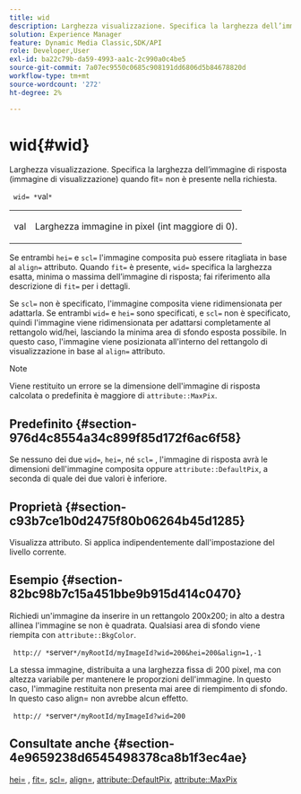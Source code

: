 ```yaml
---
title: wid
description: Larghezza visualizzazione. Specifica la larghezza dell’immagine di risposta (immagine di visualizzazione) quando fit= non è presente nella richiesta.
solution: Experience Manager
feature: Dynamic Media Classic,SDK/API
role: Developer,User
exl-id: ba22c79b-da59-4993-aa1c-2c990a0c4be5
source-git-commit: 7a07ec9550c0685c908191dd6806d5b84678820d
workflow-type: tm+mt
source-wordcount: '272'
ht-degree: 2%

---
```


# wid{#wid}

Larghezza visualizzazione. Specifica la larghezza dell’immagine di risposta (immagine di visualizzazione) quando fit= non è presente nella richiesta.

` wid= *`val`*`

<table id="simpletable_E217453246F5441C896C1F69EA4D4218"> 
 <tr class="strow"> 
  <td class="stentry"> <p> <span class="varname"> val </span> </p> </td> 
  <td class="stentry"> <p>Larghezza immagine in pixel (int maggiore di 0). </p> </td> 
 </tr> 
</table>

Se entrambi `hei=` e `scl=` l&#39;immagine composita può essere ritagliata in base al `align=` attributo. Quando `fit=` è presente, `wid=` specifica la larghezza esatta, minima o massima dell’immagine di risposta; fai riferimento alla descrizione di `fit=` per i dettagli.

Se `scl=` non è specificato, l&#39;immagine composita viene ridimensionata per adattarla. Se entrambi `wid=` e `hei=` sono specificati, e `scl=` non è specificato, quindi l&#39;immagine viene ridimensionata per adattarsi completamente al rettangolo wid/hei, lasciando la minima area di sfondo esposta possibile. In questo caso, l&#39;immagine viene posizionata all&#39;interno del rettangolo di visualizzazione in base al `align=` attributo.

>[!NOTE]
>
>Viene restituito un errore se la dimensione dell&#39;immagine di risposta calcolata o predefinita è maggiore di `attribute::MaxPix`.

## Predefinito {#section-976d4c8554a34c899f85d172f6ac6f58}

Se nessuno dei due `wid=`, `hei=`, né `scl=` , l&#39;immagine di risposta avrà le dimensioni dell&#39;immagine composita oppure `attribute::DefaultPix`, a seconda di quale dei due valori è inferiore.

## Proprietà {#section-c93b7ce1b0d2475f80b06264b45d1285}

Visualizza attributo. Si applica indipendentemente dall&#39;impostazione del livello corrente.

## Esempio {#section-82bc98b7c15a451bbe9b915d414c0470}

Richiedi un&#39;immagine da inserire in un rettangolo 200x200; in alto a destra allinea l&#39;immagine se non è quadrata. Qualsiasi area di sfondo viene riempita con `attribute::BkgColor`.

` http:// *`server`*/myRootId/myImageId?wid=200&hei=200&align=1,-1`

La stessa immagine, distribuita a una larghezza fissa di 200 pixel, ma con altezza variabile per mantenere le proporzioni dell&#39;immagine. In questo caso, l&#39;immagine restituita non presenta mai aree di riempimento di sfondo. In questo caso align= non avrebbe alcun effetto.

` http:// *`server`*/myRootId/myImageId?wid=200`

## Consultate anche {#section-4e9659238d6545498378ca8b1f3ec4ae}

[hei=](../../../../../is-api/http-ref/image-serving-api-ref/c-http-protocol-reference/c-command-reference/r-is-http-hei.md#reference-6d6f556ccc0e4b98a815e8a5c1944a96) , [fit=](../../../../../is-api/http-ref/image-serving-api-ref/c-http-protocol-reference/c-command-reference/r-fit.md#reference-f11bff6d93d143d6b135de3a923bc989), [scl=](../../../../../is-api/http-ref/image-serving-api-ref/c-http-protocol-reference/c-command-reference/r-scl.md#reference-b2a74e493d0d407e98fe350551ba3fcc), [align=](../../../../../is-api/http-ref/image-serving-api-ref/c-http-protocol-reference/c-command-reference/r-align.md#reference-b7d6b87c75124d78884f916dd6544bc7), [attribute::DefaultPix](../../../../../is-api/image-catalog/image-serving-api-ref/c-image-catalog-reference/c-attributes-reference/r-defaultpix.md#reference-996b2c22b30f4fd9b970c84063306df1), [attribute::MaxPix](../../../../../is-api/image-catalog/image-serving-api-ref/c-image-catalog-reference/c-attributes-reference/r-maxpix.md#reference-e167d396ac794079ba8b5e6eb16eeda5)
